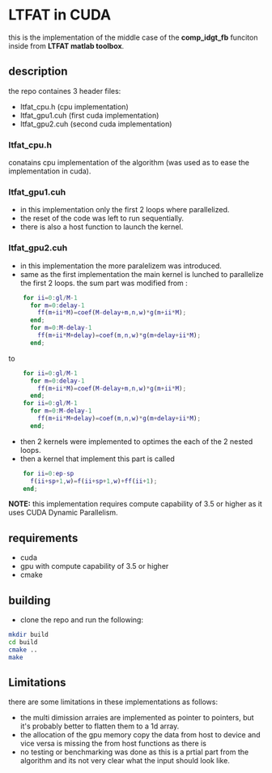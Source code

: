 # LTFAT in CUDA
this is the implementation of the middle case of the **comp_idgt_fb** funciton inside from **LTFAT matlab toolbox**.

## description

the repo containes 3 header files: 
* ltfat_cpu.h (cpu implementation)
* ltfat_gpu1.cuh (first cuda implementation)
* ltfat_gpu2.cuh (second cuda implementation)


### ltfat_cpu.h
conatains cpu implementation of the algorithm (was used as to ease the implementation in cuda).
###  ltfat_gpu1.cuh
* in this implementation only the first 2 loops where parallelized.   
* the reset of the code was left to run sequentially.
* there is also a host function to launch the kernel.

###  ltfat_gpu2.cuh
* in this implementation the more paralelizem was introduced.
* same as the first implementation the main kernel is lunched to parallelize the first 2 loops.
the sum part was modified from :
``` matlab
    for ii=0:gl/M-1
      for m=0:delay-1
        ff(m+ii*M)=coef(M-delay+m,n,w)*g(m+ii*M);
      end;
      for m=0:M-delay-1
        ff(m+ii*M+delay)=coef(m,n,w)*g(m+delay+ii*M);
      end;
```
to
``` matlab
    for ii=0:gl/M-1
      for m=0:delay-1
        ff(m+ii*M)=coef(M-delay+m,n,w)*g(m+ii*M);
      end;
    for ii=0:gl/M-1
      for m=0:M-delay-1
        ff(m+ii*M+delay)=coef(m,n,w)*g(m+delay+ii*M);
      end;
```
* then 2 kernels were implemented to optimes the each of the 2 nested loops.
* then a kernel that implement this part is called
``` matlab
    for ii=0:ep-sp
      f(ii+sp+1,w)=f(ii+sp+1,w)+ff(ii+1);
    end;
```
**NOTE:** this implementation requires compute capability of 3.5 or higher as it uses CUDA Dynamic Parallelism.

## requirements
* cuda
* gpu with compute capability of 3.5 or higher
* cmake

## building 
* clone the repo and run the following:
```bash
mkdir build
cd build
cmake ..
make 
```
## Limitations
there are some limitations in these implementations as follows:
* the multi dimission arraies are implemented as pointer to pointers, but it's probably better to flatten them to a 1d array. 
* the allocation of the gpu memory copy the data from host to device and vice versa is missing the from host functions as there is 
* no testing or benchmarking was done as this is a prtial part from the algorithm and its not very clear what the input should look like.
